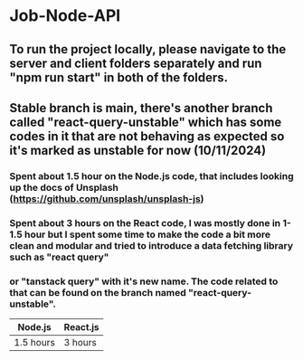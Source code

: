 # Job-Node-API

## To run the project locally, please navigate to the server and client folders separately and run "npm run start" in both of the folders.

## Stable branch is main, there's another branch called "react-query-unstable" which has some codes in it that are not behaving as expected so it's marked as unstable for now (10/11/2024)

### Spent about 1.5 hour on the Node.js code, that includes looking up the docs of Unsplash (https://github.com/unsplash/unsplash-js)

### Spent about 3 hours on the React code, I was mostly done in 1-1.5 hour but I spent some time to make the code a bit more clean and modular and tried to introduce a data fetching library such as "react query"
### or "tanstack query" with it's new name. The code related to that can be found on the branch named "react-query-unstable".

| Node.js  | React.js |
| ------------- | ------------- |
| 1.5 hours  | 3 hours  |
